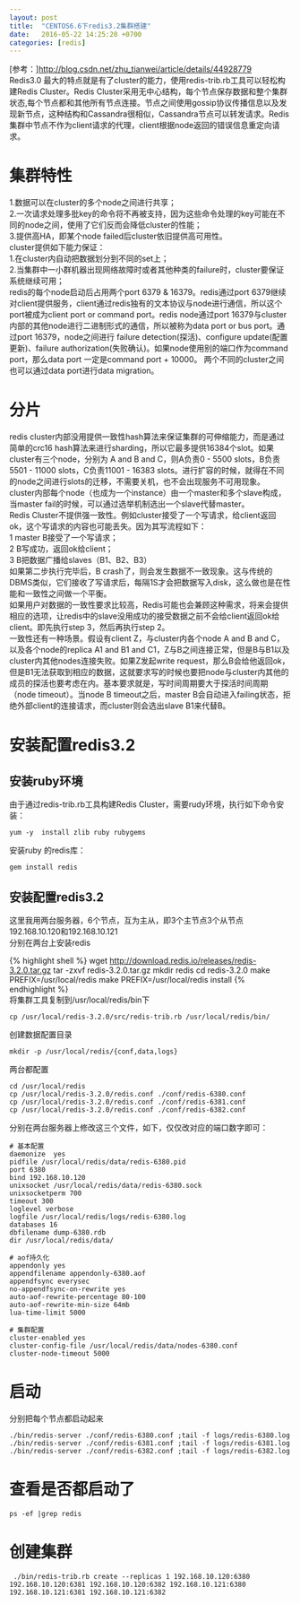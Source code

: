 ```yaml
---
layout: post
title:  "CENTOS6.6下redis3.2集群搭建"
date:   2016-05-22 14:25:20 +0700
categories: [redis]
---
```




[参考：]<http://blog.csdn.net/zhu_tianwei/article/details/44928779>  
Redis3.0 最大的特点就是有了cluster的能力，使用redis-trib.rb工具可以轻松构建Redis Cluster。Redis Cluster采用无中心结构，每个节点保存数据和整个集群状态,每个节点都和其他所有节点连接。节点之间使用gossip协议传播信息以及发现新节点，这种结构和Cassandra很相似，Cassandra节点可以转发请求。Redis集群中节点不作为client请求的代理，client根据node返回的错误信息重定向请求。  
# 集群特性  
1.数据可以在cluster的多个node之间进行共享；  
2.一次请求处理多批key的命令将不再被支持，因为这些命令处理的key可能在不同的node之间，使用了它们反而会降低cluster的性能；  
3.提供高HA，即某个node failed后cluster依旧提供高可用性。  
cluster提供如下能力保证：  
1.在cluster内自动把数据划分到不同的set上；  
2.当集群中一小群机器出现网络故障时或者其他种类的failure时，cluster要保证系统继续可用；  
redis的每个node启动后占用两个port 6379 & 16379。redis通过port 6379继续对client提供服务，client通过redis独有的文本协议与node进行通信，所以这个port被成为client port or command port。redis node通过port 16379与cluster内部的其他node进行二进制形式的通信，所以被称为data port or bus port。通过port 16379，node之间进行 failure detection(探活)、configure update(配置更新)、failure authorization(失败确认)。如果node使用别的端口作为command port，那么data port 一定是command port + 10000。
两个不同的cluster之间也可以通过data port进行data migration。  
# 分片
redis cluster内部没用提供一致性hash算法来保证集群的可伸缩能力，而是通过简单的crc16 hash算法来进行sharding，所以它最多提供16384个slot。如果cluster有三个node，分别为 A and B and C，则A负责0 - 5500 slots，B负责5501 - 11000 slots，C负责11001 - 16383 slots。进行扩容的时候，就得在不同的node之间进行slots的迁移，不需要关机，也不会出现服务不可用现象。  
cluster内部每个node（也成为一个instance）由一个master和多个slave构成，当master fail的时候，可以通过选举机制选出一个slave代替master。  
Redis Cluster不提供强一致性。例如cluster接受了一个写请求，给client返回ok，这个写请求的内容也可能丢失。因为其写流程如下：  
1 master B接受了一个写请求；  
2 B写成功，返回ok给client；  
3 B把数据广播给slaves（B1、B2、B3）  
如果第二步执行完毕后，B crash了，则会发生数据不一致现象。这与传统的DBMS类似，它们接收了写请求后，每隔1S才会把数据写入disk，这么做也是在性能和一致性之间做一个平衡。  
如果用户对数据的一致性要求比较高，Redis可能也会兼顾这种需求，将来会提供相应的选项，让redis中的slave没用成功的接受数据之前不会给client返回ok给client。即先执行step 3，然后再执行step 2。  
一致性还有一种场景。假设有client Z，与cluster内各个node A and B and C，以及各个node的replica A1 and B1 and C1，Z与B之间连接正常，但是B与B1以及cluster内其他nodes连接失败。如果Z发起write request，那么B会给他返回ok，但是B1无法获取到相应的数据，这就要求写的时候也要把node与cluster内其他的成员的探活也要考虑在内。基本要求就是，写时间周期要大于探活时间周期（node timeout）。当node B timeout之后，master B会自动进入failing状态，拒绝外部client的连接请求，而cluster则会选出slave B1来代替B。  
# 安装配置redis3.2
## 安装ruby环境
由于通过redis-trib.rb工具构建Redis Cluster，需要rudy环境，执行如下命令安装：  

	yum -y  install zlib ruby rubygems  

安装ruby 的redis库：

	gem install redis

## 安装配置redis3.2
这里我用两台服务器，6个节点，互为主从，即3个主节点3个从节点192.168.10.120和192.168.10.121  
分别在两台上安装redis  

{% highlight shell %}
    wget http://download.redis.io/releases/redis-3.2.0.tar.gz
    tar -zxvf redis-3.2.0.tar.gz
    mkdir redis
    cd redis-3.2.0
    make PREFIX=/usr/local/redis
    make PREFIX=/usr/local/redis install
{% endhighlight %}  
将集群工具复制到/usr/local/redis/bin下  

	cp /usr/local/redis-3.2.0/src/redis-trib.rb /usr/local/redis/bin/

创建数据配置目录  

	mkdir -p /usr/local/redis/{conf,data,logs}

两台都配置  

    cd /usr/local/redis
    cp /usr/local/redis-3.2.0/redis.conf ./conf/redis-6380.conf
    cp /usr/local/redis-3.2.0/redis.conf ./conf/redis-6381.conf
    cp /usr/local/redis-3.2.0/redis.conf ./conf/redis-6382.conf

分别在两台服务器上修改这三个文件，如下，仅仅改对应的端口数字即可：  

    # 基本配置
    daemonize  yes
    pidfile /usr/local/redis/data/redis-6380.pid
    port 6380
    bind 192.168.10.120
    unixsocket /usr/local/redis/data/redis-6380.sock
    unixsocketperm 700
    timeout 300
    loglevel verbose
    logfile /usr/local/redis/logs/redis-6380.log
    databases 16
    dbfilename dump-6380.rdb
    dir /usr/local/redis/data/ 
    
    # aof持久化
    appendonly yes
    appendfilename appendonly-6380.aof
    appendfsync everysec
    no-appendfsync-on-rewrite yes
    auto-aof-rewrite-percentage 80-100
    auto-aof-rewrite-min-size 64mb
    lua-time-limit 5000
    
    # 集群配置
    cluster-enabled yes
    cluster-config-file /usr/local/redis/data/nodes-6380.conf 
    cluster-node-timeout 5000 

# 启动
分别把每个节点都启动起来  

    ./bin/redis-server ./conf/redis-6380.conf ;tail -f logs/redis-6380.log
    ./bin/redis-server ./conf/redis-6381.conf ;tail -f logs/redis-6381.log
    ./bin/redis-server ./conf/redis-6382.conf ;tail -f logs/redis-6382.log
# 查看是否都启动了

	ps -ef |grep redis

# 创建集群

     ./bin/redis-trib.rb create --replicas 1 192.168.10.120:6380 192.168.10.120:6381 192.168.10.120:6382 192.168.10.121:6380 192.168.10.121:6381 192.168.10.121:6382


